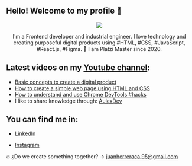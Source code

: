 Hello! Welcome to my profile 👋
-

<p align="center">
     <img src="https://user-images.githubusercontent.com/56690309/109430971-f5915400-79d1-11eb-80cb-a016dc4630b2.jpg">
</p>
<p align="center">
   I'm a Frontend developer and industrial engineer. 
   I love technology and creating purposeful digital products using #HTML, #CSS, #JavaScript, #React.js, #Figma.
💚 I am Platzi Master since 2020.
</p>

## Latest videos on my [Youtube channel](https://www.youtube.com/channel/UCBLtL35DrC7NJijRT6BjZ7w):

 - [Basic concepts to create a digital product](https://www.youtube.com/watch?v=ez7ytschl48&t=10s)
 - [How to create a simple web page using HTML and CSS](https://www.youtube.com/watch?v=0zP57sLhl6o)
 - [How to understand and use Chrome DevTools #hacks](https://www.youtube.com/watch?v=y2k8hVDPX20&t=228s)
 - I like to share knowledge through: [AulexDev](https://www.facebook.com/AulexDev)

## You can find me in:

- [LinkedIn](https://www.linkedin.com/in/juanherreraca/)

- [Instagram](https://www.instagram.com/juanchoherrera27/)


:fire: ¿Do we create something together? -> juanherreraca.95@gmail.com 

<!--
**jshc27/jshc27** is a ✨ _special_ ✨ repository because its `README.md` (this file) appears on your GitHub profile.
-->
